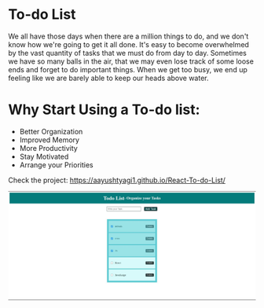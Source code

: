 # To-do List
We all have those days when there are a million things to do, and we don't know how we're going to get it all done. It's easy to become overwhelmed by the vast quantity of tasks that we must do from day to day. Sometimes we have so many balls in the air, that we may even lose track of some loose ends and forget to do important things. When we get too busy, we end up feeling like we are barely able to keep our heads above water.

# Why Start Using a To-do list:
- Better Organization
- Improved Memory
- More Productivity
- Stay Motivated
- Arrange your Priorities

Check the project:
https://aayushtyagi1.github.io/React-To-do-List/

![Alt-Text](https://github.com/AayushTyagi1/React-To-do-List/blob/gh-pages/Todolist.JPG)
